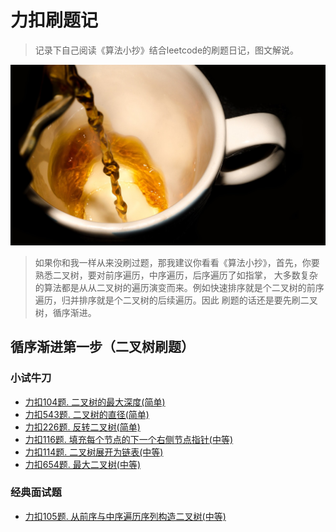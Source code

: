 # 力扣刷题记

> 记录下自己阅读《算法小抄》结合leetcode的刷题日记，图文解说。

<div align="center">
    <p>
      <img src="./resources/coffee.jpg" style="margin: 0 auto; width: 850px;" />
    </p>
</div>

> 如果你和我一样从来没刷过题，那我建议你看看《算法小抄》，首先，你要熟悉二叉树，要对前序遍历，中序遍历，后序遍历了如指掌，
> 大多数复杂的算法都是从从二叉树的遍历演变而来。例如快速排序就是个二叉树的前序遍历，归并排序就是个二叉树的后续遍历。因此
> 刷题的话还是要先刷二叉树，循序渐进。


## 循序渐进第一步（二叉树刷题）

### 小试牛刀
* [力扣104题. 二叉树的最大深度(简单)](doc/primarySchool/Q_104.md)
* [力扣543题. 二叉树的直径(简单)](doc/primarySchool/Q_543.md)
* [力扣226题. 反转二叉树(简单)](doc/primarySchool/Q_226.md)
* [力扣116题. 填充每个节点的下一个右侧节点指针(中等)](doc/primarySchool/Q_116.md)
* [力扣114题. 二叉树展开为链表(中等)](doc/primarySchool/Q_114.md)
* [力扣654题. 最大二叉树(中等)](doc/primarySchool/Q_654.md)

### 经典面试题
* [力扣105题. 从前序与中序遍历序列构造二叉树(中等)](doc/primarySchool/Q_105.md)





